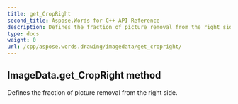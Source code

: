 ```yaml
---
title: get_CropRight
second_title: Aspose.Words for C++ API Reference
description: Defines the fraction of picture removal from the right side. 
type: docs
weight: 0
url: /cpp/aspose.words.drawing/imagedata/get_cropright/
---
```

## ImageData.get_CropRight method


Defines the fraction of picture removal from the right side.

